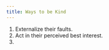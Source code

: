 ```yaml
---
title: Ways to be Kind
---
```


1. Externalize their faults.
2. Act in their perceived best interest.
3. 
